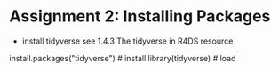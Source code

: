# Assignment 2: Installing Packages

* install tidyverse
see 1.4.3 The tidyverse in R4DS resource

install.packages("tidyverse") # install
library(tidyverse) # load
